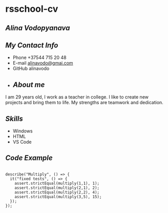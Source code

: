# **rsschool-cv**
## *Alina Vodopyanava*
## *My Contact Info*
* Phone +37544 715 20 48
* E-mail alinavodo@gmai.com
* GitHub alinavodo
* ## *About me*
I am 29 years old, I work as a teacher in college. I like to create new projects and bring them to life. 
My strengths are teamwork and dedication.
## *Skills*
* Windows
* HTML
* VS Code
## *Code Example*
```const assert = require("chai").assert;

describe("Multiply", () => {
  it("fixed tests", () => {
    assert.strictEqual(multiply(1,1), 1);
    assert.strictEqual(multiply(2,1), 2);
    assert.strictEqual(multiply(2,2), 4);
    assert.strictEqual(multiply(3,5), 15);   
  });
}); 
```
